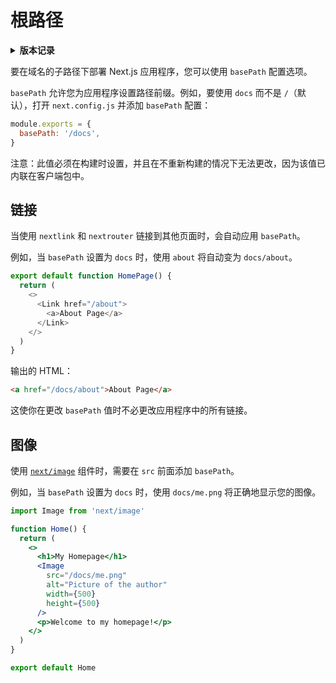 # 根路径

<details>
  <summary><b>版本记录</b></summary>

| 版本       | 更改      |
|----------|---------|
| `v9.5.0` | 添加根路径配置 |

</details>

要在域名的子路径下部署 Next.js 应用程序，您可以使用 `basePath` 配置选项。

`basePath` 允许您为应用程序设置路径前缀。例如，要使用 `docs` 而不是 `/`（默认），打开 `next.config.js` 并添加 `basePath` 配置：

```js
module.exports = {
  basePath: '/docs',
}
```

注意：此值必须在构建时设置，并且在不重新构建的情况下无法更改，因为该值已内联在客户端包中。

## 链接

当使用 `nextlink` 和 `nextrouter` 链接到其他页面时，会自动应用 `basePath`。

例如，当 `basePath` 设置为 `docs` 时，使用 `about` 将自动变为 `docs/about`。

```js
export default function HomePage() {
  return (
    <>
      <Link href="/about">
        <a>About Page</a>
      </Link>
    </>
  )
}
```

输出的 HTML：

```html
<a href="/docs/about">About Page</a>
```

这使你在更改 `basePath` 值时不必更改应用程序中的所有链接。

## 图像

使用 [`next/image`](docsapi-referencenextimage) 组件时，需要在 `src` 前面添加 `basePath`。

例如，当 `basePath` 设置为 `docs` 时，使用 `docs/me.png` 将正确地显示您的图像。

```jsx
import Image from 'next/image'

function Home() {
  return (
    <>
      <h1>My Homepage</h1>
      <Image
        src="/docs/me.png"
        alt="Picture of the author"
        width={500}
        height={500}
      />
      <p>Welcome to my homepage!</p>
    </>
  )
}

export default Home
```
